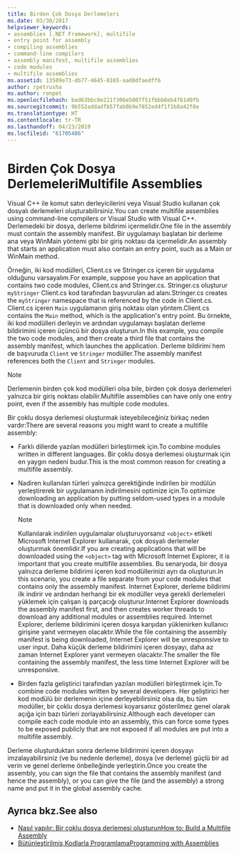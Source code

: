 ```yaml
---
title: Birden Çok Dosya Derlemeleri
ms.date: 03/30/2017
helpviewer_keywords:
- assemblies [.NET Framework], multifile
- entry point for assembly
- compiling assemblies
- command-line compilers
- assembly manifest, multifile assemblies
- code modules
- multifile assemblies
ms.assetid: 13509e73-db77-4645-8165-aad8dfaedff6
author: rpetrusha
ms.author: ronpet
ms.openlocfilehash: bad63bbc8e221f306e5807f51fbbb8eb4761d0fb
ms.sourcegitcommit: 9b552addadfb57fab0b9e7852ed4f1f1b8a42f8e
ms.translationtype: HT
ms.contentlocale: tr-TR
ms.lasthandoff: 04/23/2019
ms.locfileid: "61705486"
---
```

# <a name="multifile-assemblies"></a><span data-ttu-id="292be-102">Birden Çok Dosya Derlemeleri</span><span class="sxs-lookup"><span data-stu-id="292be-102">Multifile Assemblies</span></span>

<span data-ttu-id="292be-103">Visual C++ ile komut satırı derleyicilerini veya Visual Studio kullanan çok dosyalı derlemeleri oluşturabilirsiniz.</span><span class="sxs-lookup"><span data-stu-id="292be-103">You can create multifile assemblies using command-line compilers or Visual Studio with Visual C++.</span></span> <span data-ttu-id="292be-104">Derlemedeki bir dosya, derleme bildirimi içermelidir.</span><span class="sxs-lookup"><span data-stu-id="292be-104">One file in the assembly must contain the assembly manifest.</span></span> <span data-ttu-id="292be-105">Bir uygulamayı başlatan bir derleme ana veya WinMain yöntemi gibi bir giriş noktası da içermelidir.</span><span class="sxs-lookup"><span data-stu-id="292be-105">An assembly that starts an application must also contain an entry point, such as a Main or WinMain method.</span></span>

<span data-ttu-id="292be-106">Örneğin, iki kod modülleri, Client.cs ve Stringer.cs içeren bir uygulama olduğunu varsayalım.</span><span class="sxs-lookup"><span data-stu-id="292be-106">For example, suppose you have an application that contains two code modules, Client.cs and Stringer.cs.</span></span> <span data-ttu-id="292be-107">Stringer.cs oluşturur `myStringer` Client.cs kod tarafından başvurulan ad alanı.</span><span class="sxs-lookup"><span data-stu-id="292be-107">Stringer.cs creates the `myStringer` namespace that is referenced by the code in Client.cs.</span></span> <span data-ttu-id="292be-108">Client.cs içeren `Main` uygulamanın giriş noktası olan yöntem.</span><span class="sxs-lookup"><span data-stu-id="292be-108">Client.cs contains the `Main` method, which is the application's entry point.</span></span> <span data-ttu-id="292be-109">Bu örnekte, iki kod modülleri derleyin ve ardından uygulamayı başlatan derleme bildirimini içeren üçüncü bir dosya oluşturun.</span><span class="sxs-lookup"><span data-stu-id="292be-109">In this example, you compile the two code modules, and then create a third file that contains the assembly manifest, which launches the application.</span></span> <span data-ttu-id="292be-110">Derleme bildirimi hem de başvuruda `Client` ve `Stringer` modüller.</span><span class="sxs-lookup"><span data-stu-id="292be-110">The assembly manifest references both the `Client` and `Stringer` modules.</span></span>

> [!NOTE]
> <span data-ttu-id="292be-111">Derlemenin birden çok kod modülleri olsa bile, birden çok dosya derlemeleri yalnızca bir giriş noktası olabilir.</span><span class="sxs-lookup"><span data-stu-id="292be-111">Multifile assemblies can have only one entry point, even if the assembly has multiple code modules.</span></span>

<span data-ttu-id="292be-112">Bir çoklu dosya derlemesi oluşturmak isteyebileceğiniz birkaç neden vardır:</span><span class="sxs-lookup"><span data-stu-id="292be-112">There are several reasons you might want to create a multifile assembly:</span></span>

- <span data-ttu-id="292be-113">Farklı dillerde yazılan modülleri birleştirmek için.</span><span class="sxs-lookup"><span data-stu-id="292be-113">To combine modules written in different languages.</span></span> <span data-ttu-id="292be-114">Bir çoklu dosya derlemesi oluşturmak için en yaygın nedeni budur.</span><span class="sxs-lookup"><span data-stu-id="292be-114">This is the most common reason for creating a multifile assembly.</span></span>

- <span data-ttu-id="292be-115">Nadiren kullanılan türleri yalnızca gerektiğinde indirilen bir modülün yerleştirerek bir uygulamanın indirilmesini optimize için.</span><span class="sxs-lookup"><span data-stu-id="292be-115">To optimize downloading an application by putting seldom-used types in a module that is downloaded only when needed.</span></span>

    > [!NOTE]
    > <span data-ttu-id="292be-116">Kullanılarak indirilen uygulamalar oluşturuyorsanız `<object>` etiketi Microsoft Internet Explorer kullanarak, çok dosyalı derlemeler oluşturmak önemlidir.</span><span class="sxs-lookup"><span data-stu-id="292be-116">If you are creating applications that will be downloaded using the `<object>` tag with Microsoft Internet Explorer, it is important that you create multifile assemblies.</span></span> <span data-ttu-id="292be-117">Bu senaryoda, bir dosya yalnızca derleme bildirimi içeren kod modüllerinizi ayrı da oluşturun.</span><span class="sxs-lookup"><span data-stu-id="292be-117">In this scenario, you create a file separate from your code modules that contains only the assembly manifest.</span></span> <span data-ttu-id="292be-118">Internet Explorer, derleme bildirimi ilk indirir ve ardından herhangi bir ek modüller veya gerekli derlemeleri yüklemek için çalışan iş parçacığı oluşturur.</span><span class="sxs-lookup"><span data-stu-id="292be-118">Internet Explorer downloads the assembly manifest first, and then creates worker threads to download any additional modules or assemblies required.</span></span> <span data-ttu-id="292be-119">Internet Explorer, derleme bildirimini içeren dosya karşıdan yüklenirken kullanıcı girişine yanıt vermeyen olacaktır.</span><span class="sxs-lookup"><span data-stu-id="292be-119">While the file containing the assembly manifest is being downloaded, Internet Explorer will be unresponsive to user input.</span></span> <span data-ttu-id="292be-120">Daha küçük derleme bildirimini içeren dosyayı, daha az zaman Internet Explorer yanıt vermeyen olacaktır.</span><span class="sxs-lookup"><span data-stu-id="292be-120">The smaller the file containing the assembly manifest, the less time Internet Explorer will be unresponsive.</span></span>

- <span data-ttu-id="292be-121">Birden fazla geliştirici tarafından yazılan modülleri birleştirmek için.</span><span class="sxs-lookup"><span data-stu-id="292be-121">To combine code modules written by several developers.</span></span> <span data-ttu-id="292be-122">Her geliştirici her kod modülü bir derlemenin içine derleyebilirsiniz olsa da, bu tüm modüller, bir çoklu dosya derlemesi koyarsanız gösterilmez genel olarak açığa için bazı türleri zorlayabilirsiniz.</span><span class="sxs-lookup"><span data-stu-id="292be-122">Although each developer can compile each code module into an assembly, this can force some types to be exposed publicly that are not exposed if all modules are put into a multifile assembly.</span></span>

<span data-ttu-id="292be-123">Derleme oluşturduktan sonra derleme bildirimini içeren dosyayı imzalayabilirsiniz (ve bu nedenle derleme), dosya (ve derleme) güçlü bir ad verin ve genel derleme önbelleğinde yerleştirin.</span><span class="sxs-lookup"><span data-stu-id="292be-123">Once you create the assembly, you can sign the file that contains the assembly manifest (and hence the assembly), or you can give the file (and the assembly) a strong name and put it in the global assembly cache.</span></span>

## <a name="see-also"></a><span data-ttu-id="292be-124">Ayrıca bkz.</span><span class="sxs-lookup"><span data-stu-id="292be-124">See also</span></span>

- [<span data-ttu-id="292be-125">Nasıl yapılır: Bir çoklu dosya derlemesi oluşturun</span><span class="sxs-lookup"><span data-stu-id="292be-125">How to: Build a Multifile Assembly</span></span>](../../../docs/framework/app-domains/how-to-build-a-multifile-assembly.md)
- [<span data-ttu-id="292be-126">Bütünleştirilmiş Kodlarla Programlama</span><span class="sxs-lookup"><span data-stu-id="292be-126">Programming with Assemblies</span></span>](../../../docs/framework/app-domains/programming-with-assemblies.md)